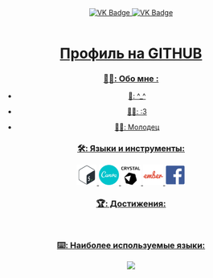 <div id="badges" align = "center">
    <a href = "https://vk.com/danneshka">
        <img src = "https://img.shields.io/badge/VK-blue?style=for-the-badge&logo=VK&logoColor=white" alt="VK Badge"/>
    </a>
    <a href = "https://mail.google.com/mail/u/0/#inbox">
        <img src = "https://img.shields.io/badge/EMAIL-red?style=for-the-badge&logo=Gmail&logoColor=white" alt="VK Badge"/>
    </a›
</div>

<div id="viewprof" align="center">
    <img src="https://komarev.com/ghpvc/?username=Dafeshka&style=flat-square&color=blue" alt=""/>
</div>

<div id="heythere" align="center">
<h1> Профиль на GITHUB </h1>
</div>

### 👩‍💻: Обо мне :

- 🧠: ^_^

- 👩‍✈️: :3

- 🚴‍♀️: Молодец

### 🛠️: Языки и инструменты:
<div>
  <img src="https://github.com/devicons/devicon/blob/master/icons/bash/bash-original.svg" width="40" height="40">
  <img src="https://github.com/devicons/devicon/blob/master/icons/canva/canva-original.svg" width="40" height="40">
  <img src="https://github.com/devicons/devicon/blob/master/icons/crystal/crystal-original-wordmark.svg" width="40" height="40">
  <img src="https://github.com/devicons/devicon/blob/master/icons/ember/ember-original-wordmark.svg" width="40" height="40">
  <img src="https://github.com/devicons/devicon/blob/master/icons/facebook/facebook-original.svg" width="40" height="40"/>
</div>

### 🏆: Достижения:
<div>
  <img src="https://github.com/ryo-ma/github-profile-
trophy.vercel.app/?username=Dafeshka" alt=""/>
</div>

### ⌨️: Наиболее используемые языки:
<div>
  <img src="https://github.com/anuraghazra/github-
readme-stats.vercel.app/api/top-langs/?username=Dafeshka" alt""/>
</div>

<div>
  <img src="https://github.com/Ashutosh00710/github-readme-activity-graph.vercel.app/graph?username=Dominoshehka&theme=dracula" alt=""/>
</div>

